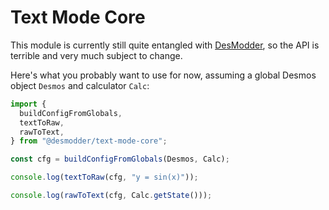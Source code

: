 # Text Mode Core

This module is currently still quite entangled with [DesModder](https://github.com/DesModder/DesModder/), so the API is terrible and very much subject to change.

Here's what you probably want to use for now, assuming a global Desmos object `Desmos` and calculator `Calc`:

```ts
import {
  buildConfigFromGlobals,
  textToRaw,
  rawToText,
} from "@desmodder/text-mode-core";

const cfg = buildConfigFromGlobals(Desmos, Calc);

console.log(textToRaw(cfg, "y = sin(x)"));

console.log(rawToText(cfg, Calc.getState()));
```
